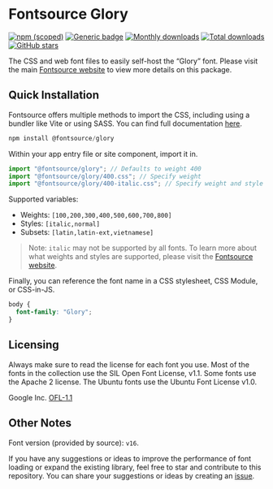 # Fontsource Glory

[![npm (scoped)](https://img.shields.io/npm/v/@fontsource/glory?color=brightgreen)](https://www.npmjs.com/package/@fontsource/glory) [![Generic badge](https://img.shields.io/badge/fontsource-passing-brightgreen)](https://github.com/fontsource/fontsource) [![Monthly downloads](https://badgen.net/npm/dm/@fontsource/glory)](https://github.com/fontsource/fontsource) [![Total downloads](https://badgen.net/npm/dt/@fontsource/glory)](https://github.com/fontsource/fontsource) [![GitHub stars](https://img.shields.io/github/stars/fontsource/fontsource.svg?style=social&label=Star)](https://github.com/fontsource/fontsource/stargazers)

The CSS and web font files to easily self-host the “Glory” font. Please visit the main [Fontsource website](https://fontsource.org/fonts/glory) to view more details on this package.

## Quick Installation

Fontsource offers multiple methods to import the CSS, including using a bundler like Vite or using SASS. You can find full documentation [here](https://fontsource.org/docs/getting-started/introduction).

```javascript
npm install @fontsource/glory
```

Within your app entry file or site component, import it in.

```javascript
import "@fontsource/glory"; // Defaults to weight 400
import "@fontsource/glory/400.css"; // Specify weight
import "@fontsource/glory/400-italic.css"; // Specify weight and style
```

Supported variables:
- Weights: `[100,200,300,400,500,600,700,800]`
- Styles: `[italic,normal]`
- Subsets: `[latin,latin-ext,vietnamese]`

> Note: `italic` may not be supported by all fonts. To learn more about what weights and styles are supported, please visit the [Fontsource website](https://fontsource.org/fonts/glory).

Finally, you can reference the font name in a CSS stylesheet, CSS Module, or CSS-in-JS.

```css
body {
  font-family: "Glory";
}
```

## Licensing
Always make sure to read the license for each font you use. Most of the fonts in the collection use the SIL Open Font License, v1.1. Some fonts use the Apache 2 license. The Ubuntu fonts use the Ubuntu Font License v1.0.

Google Inc.
[OFL-1.1](http://scripts.sil.org/OFL)

## Other Notes
Font version (provided by source): `v16`.

If you have any suggestions or ideas to improve the performance of font loading or expand the existing library, feel free to star and contribute to this repository. You can share your suggestions or ideas by creating an [issue](https://github.com/fontsource/fontsource/issues).